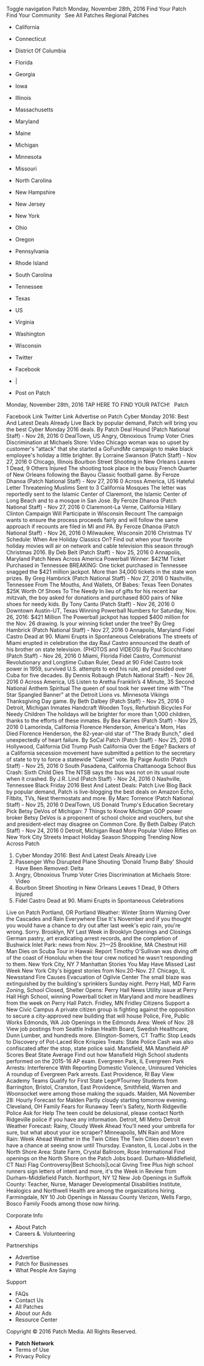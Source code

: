 Toggle navigation Patch Monday, November 28th, 2016 Find Your Patch Find Your Community   See All Patches Regional Patches

*   California
*   Connecticut
*   District Of Columbia
*   Florida
*   Georgia
*   Iowa
*   Illinois
*   Massachusetts
*   Maryland
*   Maine
*   Michigan
*   Minnesota
*   Missouri
*   North Carolina
*   New Hampshire
*   New Jersey
*   New York
*   Ohio
*   Oregon
*   Pennsylvania
*   Rhode Island
*   South Carolina
*   Tennessee
*   Texas
*   US
*   Virginia
*   Washington
*   Wisconsin

*   Twitter
*   Facebook
*   |
*   Post on Patch

Monday, November 28th, 2016 TAP HERE TO FIND YOUR PATCH!   Patch

Facebook Link Twitter Link Advertise on Patch Cyber Monday 2016: Best And Latest Deals Already Live Back by popular demand, Patch will bring you the best Cyber Monday 2016 deals. By Patch Deal Hound (Patch National Staff) - Nov 28, 2016 0 DealTown, US Angry, Obnoxious Trump Voter Cries Discrimination at Michaels Store: Video Chicago woman was so upset by customer's "attack" that she started a GoFundMe campaign to make black employee's holiday a little brighter. By Lorraine Swanson (Patch Staff) - Nov 27, 2016 0 Chicago, Illinois Bourbon Street Shooting in New Orleans Leaves 1 Dead, 9 Others Injured The shooting took place in the busy French Quarter of New Orleans following the Bayou Classic football game. By Feroze Dhanoa (Patch National Staff) - Nov 27, 2016 0 Across America, US Hateful Letter Threatening Muslims Sent to 3 California Mosques The letter was reportedly sent to the Islamic Center of Claremont, the Islamic Center of Long Beach and to a mosque in San Jose. By Feroze Dhanoa (Patch National Staff) - Nov 27, 2016 0 Claremont-La Verne, California Hillary Clinton Campaign Will Participate in Wisconsin Recount The campaign wants to ensure the process proceeds fairly and will follow the same approach if recounts are filed in MI and PA. By Feroze Dhanoa (Patch National Staff) - Nov 26, 2016 0 Milwaukee, Wisconsin 2016 Christmas TV Schedule: When Are Holiday Classics On? Find out when your favorite holiday movies will air on network and cable television this season through Christmas 2016. By Deb Belt (Patch Staff) - Nov 25, 2016 0 Annapolis, Maryland Patch News Across America Powerball Winner: $421M Ticket Purchased in Tennessee BREAKING: One ticket purchased in Tennessee snagged the $421 million jackpot. More than 34,000 tickets in the state won prizes. By Greg Hambrick (Patch National Staff) - Nov 27, 2016 0 Nashville, Tennessee From The Mouths, And Wallets, Of Babes: Texas Teen Donates $25K Worth Of Shoes To The Needy In lieu of gifts for his recent bar mitzvah, the boy asked for donations and purchased 800 pairs of Nike shoes for needy kids. By Tony Cantu (Patch Staff) - Nov 26, 2016 0 Downtown Austin-UT, Texas Winning Powerball Numbers for Saturday, Nov. 26, 2016: $421 Million The Powerball jackpot has topped $400 million for the Nov. 26 drawing. Is your winning ticket under the tree? By Greg Hambrick (Patch National Staff) - Nov 27, 2016 0 Annapolis, Maryland Fidel Castro Dead at 90. Miami Erupts in Spontaneous Celebrations The streets of Miami erupted in celebration the day Raul Castro announced the death of his brother on state television. (PHOTOS and VIDEOS) By Paul Scicchitano (Patch Staff) - Nov 26, 2016 0 Miami, Florida Fidel Castro, Communist Revolutionary and Longtime Cuban Ruler, Dead at 90 Fidel Castro took power in 1959, survived U.S. attempts to end his rule, and presided over Cuba for five decades. By Dennis Robaugh (Patch National Staff) - Nov 26, 2016 0 Across America, US Listen to Aretha Franklin’s 4 Minute, 35 Second National Anthem Spiritual The queen of soul took her sweet time with "The Star Spangled Banner" at the Detroit Lions vs. Minnesota Vikings Thanksgiving Day game. By Beth Dalbey (Patch Staff) - Nov 25, 2016 0 Detroit, Michigan Inmates Handcraft Wooden Toys, Refurbish Bicycles For Needy Children The holidays will be brighter for more than 1,000 children, thanks to the efforts of these inmates. By Bea Karnes (Patch Staff) - Nov 25, 2016 0 Lamorinda, California Florence Henderson, America's Mom, Has Died Florence Henderson, the 82-year-old star of "The Brady Bunch," died unexpectedly of heart failure. By SoCal Patch (Patch Staff) - Nov 25, 2016 0 Hollywood, California Did Trump Push California Over the Edge? Backers of a California secession movement have submitted a petition to the secretary of state to try to force a statewide "Calexit" vote. By Paige Austin (Patch Staff) - Nov 25, 2016 0 South Pasadena, California Chattanooga School Bus Crash: Sixth Child Dies The NTSB says the bus was not on its usual route when it crashed. By J.R. Lind (Patch Staff) - Nov 24, 2016 0 Nashville, Tennessee Black Friday 2016 Best And Latest Deals: Patch Live Blog Back by popular demand, Patch is live-blogging the best deals on Amazon Echo, Fitbits, TVs, Nest thermostats and more. By Marc Torrence (Patch National Staff) - Nov 25, 2016 0 DealTown, US Donald Trump's Education Secretary Pick Betsy DeVos of Michigan: 7 Things to Know Michigan GOP power broker Betsy DeVos is a proponent of school choice and vouchers, but she and president-elect may disagree on Common Core. By Beth Dalbey (Patch Staff) - Nov 24, 2016 0 Detroit, Michigan Read More Popular Video Rifles on New York City Streets Impact Holiday Season Shopping Trending Now Across Patch

1.  Cyber Monday 2016: Best And Latest Deals Already Live
2.  Passenger Who Disrupted Plane Shouting 'Donald Trump Baby' Should Have Been Removed: Delta
3.  Angry, Obnoxious Trump Voter Cries Discrimination at Michaels Store: Video
4.  Bourbon Street Shooting in New Orleans Leaves 1 Dead, 9 Others Injured
5.  Fidel Castro Dead at 90. Miami Erupts in Spontaneous Celebrations

Live on Patch Portland, OR Portland Weather: Winter Storm Warning Over the Cascades and Rain Everywhere Else It's November and if you thought you would have a chance to dry out after last week's epic rain, you're wrong. Sorry. Brooklyn, NY Last Week in Brooklyn Openings and Closings German pastry, art eradicating arrest records, and the completion of Bushwick Inlet Park: news from Nov. 21—25 Brookline, MA Chestnut Hill Man Dies on Scuba Tour in Hawaii: Report Timothy O'Sullivan was diving off of the coast of Honolulu when the tour crew noticed he wasn't responding to them. New York City, NY 7 Manhattan Stories You May Have Missed Last Week New York City's biggest stories from Nov.20-Nov. 27. Chicago, IL Newsstand Fire Causes Evacuation of Ogilvie Center The small blaze was extinguished by the building's sprinklers Sunday night. Perry Hall, MD Farm Zoning, School Closed, Shelter Opens: Perry Hall News Utility issue at Perry Hall High School, winning Powerball ticket in Maryland and more headlines from the week on Perry Hall Patch. Fridley, MN Fridley Citizens Support a New Civic Campus A private citizen group is fighting against the opposition to secure a city-approved new building that will house Police, Fire, Public Works Edmonds, WA Job Openings in the Edmonds Area: Week of Nov. 28 View job postings from Seattle Indian Health Board, Swedish Healthcare, Dunn Lumber, and hundreds more. Ellington-Somers, CT Traffic Stop Leads to Discovery of Pot-Laced Rice Krispies Treats: State Police Cash was also confiscated after the stop, state police said. Mansfield, MA Mansfield AP Scores Beat State Average Find out how Mansfield High School students performed on the 2015-16 AP exam. Evergreen Park, IL Evergreen Park Arrests: Interference With Reporting Domestic Violence, Uninsured Vehicles A roundup of Evergreen Park arrests. East Providence, RI Bay View Academy Teams Qualify for First State Lego®Tourney Students from Barrington, Bristol, Cranston, East Providence, Smithfield, Warren and Woonsocket were among those making the squads. Malden, MA November 28: Hourly Forecast for Malden Partly cloudy starting tomorrow evening. Cleveland, OH Family Fears for Runaway Teen's Safety, North Ridgeville Police Ask for Help The teen could be delusional, please contact North Ridgeville police if you have any information. Detroit, MI Metro Detroit Weather Forecast: Rainy, Cloudy Week Ahead You’ll need your umbrella for sure, but what about your ice scraper? Minneapolis, MN Rain and More Rain: Week Ahead Weather in the Twin Cities The Twin Cities doesn't even have a chance at seeing snow until Thursday. Evanston, IL Local Jobs in the North Shore Area: State Farm, Crystal Ballroom, Rose International Find openings on the North Shore on the Patch Jobs board. Durham-Middlefield, CT Nazi Flag Controversy|Best Schools|Local Giving Tree Plus high school runners sign letters of intent and more, it's the Week in Review from Durham-Middlefield Patch. Northport, NY 12 New Job Openings in Suffolk County: Teacher, Nurse, Manager Developmental Disabilities Institute, Healogics and Northwell Health are among the organizations hiring. Farmingdale, NY 10 Job Openings in Nassau County Verizon, Wells Fargo, Bosco Family Foods among those now hiring.

Corporate Info

*   About Patch
*   Careers &. Volunteering

Partnerships

*   Advertise
*   Patch for Businesses
*   What People Are Saying

Support

*   FAQs
*   Contact Us
*   All Patches
*   About our Ads
*   Resource Center

Copyright © 2016 Patch Media. All Rights Reserved.

*   **Patch Network**
*   Terms of Use
*   Privacy Policy